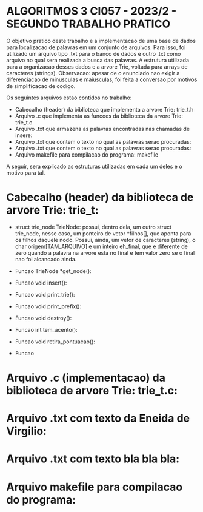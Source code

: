 # ALGORITMOS 3 CI057 - 2023/2 - SEGUNDO TRABALHO PRATICO

O objetivo pratico deste trabalho e a implementacao de uma base de dados para localizacao de palavras em um conjunto de arquivos.
Para isso, foi utilizado um arquivo tipo .txt para o banco de dados e outro .txt como arquivo no qual sera realizada a busca das palavras. 
A estrutura utilizada para a organizacao desses dados e a arvore Trie, voltada para arrays de caracteres (strings).
Observacao: apesar de o enunciado nao exigir a diferenciacao de minusculas e maiusculas, foi feita a conversao por motivos de simplificacao de codigo. 

Os seguintes arquivos estao contidos no trabalho: 

- Cabecalho (header) da biblioteca que implementa a arvore Trie: trie_t.h
- Arquivo .c que implementa as funcoes da biblioteca da arvore Trie: trie_t.c
- Arquivo .txt que armazena as palavras encontradas nas chamadas de insere:
- Arquivo .txt que contem o texto no qual as palavras serao procuradas:
- Arquivo .txt que contem o texto no qual as palavras serao procuradas:
- Arquivo makefile para compilacao do programa: makefile

A seguir, sera explicado as estruturas utilizadas em cada um deles e o motivo para tal.

# Cabecalho (header) da biblioteca de arvore Trie: trie_t:

- struct trie_node TrieNode: possui, dentro dela, um outro struct trie_node, nesse caso, um ponteiro de vetor *filhos[], que aponta para os filhos daquele nodo. Possui, ainda, um vetor de caracteres (string), o char origem[TAM_ARQUIVO] e um inteiro eh_final, que e diferente de zero quando a palavra na arvore esta no final e tem valor zero se o final nao foi alcancado ainda.  

- Funcao TrieNode *get_node(): 

- Funcao void insert():

- Funcao void print_trie():

- Funcao void print_prefix():

- Funcao void destroy():

- Funcao int tem_acento():

- Funcao void retira_pontuacao():

- Funcao 

# Arquivo .c (implementacao) da biblioteca de arvore Trie: trie_t.c:

# Arquivo .txt com texto da Eneida de Virgilio:

# Arquivo .txt com texto bla bla bla:

# Arquivo makefile para compilacao do programa:
 
